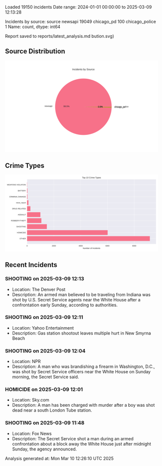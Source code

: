 
Loaded 19150 incidents
Date range: 2024-01-01 00:00:00 to 2025-03-09 12:13:28

Incidents by source:
source
newsapi           19049
chicago_pd          100
chicago_police        1
Name: count, dtype: int64

Report saved to reports/latest_analysis.md
bution.svg)

## Source Distribution
![Source Distribution](images/source_distribution.svg)

## Crime Types
![Crime Types](images/crime_types.svg)

## Recent Incidents

### SHOOTING on 2025-03-09 12:13
- Location: The Denver Post
- Description: An armed man believed to be traveling from Indiana was shot by U.S. Secret Service agents near the White House after a confrontation early Sunday, according to authorities.


### SHOOTING on 2025-03-09 12:11
- Location: Yahoo Entertainment
- Description: Gas station shootout leaves multiple hurt in New Smyrna Beach


### SHOOTING on 2025-03-09 12:04
- Location: NPR
- Description: A man who was brandishing a firearm in Washington, D.C., was shot by Secret Service officers near the White House on Sunday morning, the Secret Service said.


### HOMICIDE on 2025-03-09 12:01
- Location: Sky.com
- Description: A man has been charged with murder after a boy was shot dead near a south London Tube station.


### SHOOTING on 2025-03-09 11:48
- Location: Fox News
- Description: The Secret Service shot a man during an armed confrontation about a block away the White House just after midnight Sunday, the agency announced.

Analysis generated at: Mon Mar 10 12:26:10 UTC 2025

